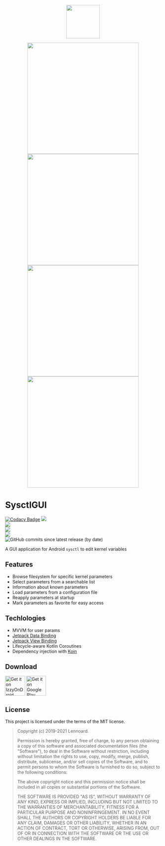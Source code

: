 <p align="center">
  <img width="108" height="108" src="https://i.imgur.com/TPKCbg6.png"/>
</p>

<p align="center">
  <img height="360" src="https://lh3.googleusercontent.com/luyywOfv_SnPURTVwcdMY3v-frlpcVA4yUipvRbYlrUvh0hDJx0GXNnxQLIkmeSBRg"/>  
  <img height="360" src="https://lh3.googleusercontent.com/jI8jHuxbZqv3p8tLw3NcPh2_B5PT-PzcMhcnpgngLxyIr4bm5WPgJaXeAQJ6jFWKMJU"/>  
  <img height="360" src="https://lh3.googleusercontent.com/rrMwJB_wtyX9lxw6S6qN2FODG8WulUzMrppWHQ-UNHscoXCVK6wHkGbt5eXiY-dCYNsN"/>  
  <img height="360" src="https://lh3.googleusercontent.com/CkvWjRqI6j7NcYP6s2eK2jpI2-B4MQJMfsmirlvNhqyrzcL_lj_NGUAUVifHmZoGmGs"/>  
</p>

# SysctlGUI

[![Codacy Badge](https://app.codacy.com/project/badge/Grade/d91bf38325aa4bb6b6cb67136f72f1f1)](https://www.codacy.com/gh/Lennoard/SysctlGUI/dashboard?utm_source=github.com&amp;utm_medium=referral&amp;utm_content=Lennoard/SysctlGUI&amp;utm_campaign=Badge_Grade)
![](https://img.shields.io/github/languages/top/Lennoard/SysctlGUI)  
![](https://img.shields.io/github/contributors/Lennoard/SysctlGUI)  
![](https://img.shields.io/github/downloads/Lennoard/SysctlGUI/total)  
![](https://img.shields.io/github/v/release/Lennoard/SysctlGUI)  
![GitHub commits since latest release (by date)](https://img.shields.io/github/commits-since/Lennoard/SysctlGUI/latest/master)

A GUI application for Android <code>sysctl</code> to edit kernel variables

## Features
-  Browse filesystem for specific kernel parameters
-  Select parameters from a searchable list
-  Information about known parameters
-  Load parameters from a configuration file
-  Reapply parameters at startup
-  Mark parameters as favorite for easy access

## Techlologies

-  MVVM for user params
-  [Jetpack Data Binding](https://developer.android.com/topic/libraries/data-binding)
-  [Jetpack View Binding](https://developer.android.com/topic/libraries/view-binding)
-  Lifecycle-aware Kotlin Coroutines
-  Dependency injection with [Koin](https://insert-koin.io/)

## Download

<a href='https://apt.izzysoft.de/fdroid/index/apk/com.androidvip.sysctlgui'><img alt='Get it on IzzyOnDroid' height="64" src='https://gitlab.com/IzzyOnDroid/repo/-/raw/master/assets/IzzyOnDroid.png'/></a>
<a href='https://play.google.com/store/apps/details?id=com.androidvip.sysctlgui&pcampaignid=pcampaignidMKT-Other-global-all-co-prtnr-py-PartBadge-Mar2515-1'><img alt='Get it on Google Play' height="64" src='https://play.google.com/intl/en_us/badges/static/images/badges/en_badge_web_generic.png'/></a>

## License

This project is licensed under the terms of the MIT license.

> Copyright (c) 2019-2021 Lennoard.
>
> Permission is hereby granted, free of charge, to any person obtaining a copy of this software and associated documentation files (the "Software"), to deal in the Software without restriction, including without limitation the rights to use, copy, modify, merge, publish, distribute, sublicense, and/or sell copies of the Software, and to permit persons to whom the Software is furnished to do so, subject to the following conditions:
>
> The above copyright notice and this permission notice shall be included in all copies or substantial portions of the Software.
>
> THE SOFTWARE IS PROVIDED "AS IS", WITHOUT WARRANTY OF ANY KIND, EXPRESS OR IMPLIED, INCLUDING BUT NOT LIMITED TO THE WARRANTIES OF MERCHANTABILITY, FITNESS FOR A PARTICULAR PURPOSE AND NONINFRINGEMENT. IN NO EVENT SHALL THE AUTHORS OR COPYRIGHT HOLDERS BE LIABLE FOR ANY CLAIM, DAMAGES OR OTHER LIABILITY, WHETHER IN AN ACTION OF CONTRACT, TORT OR OTHERWISE, ARISING FROM, OUT OF OR IN CONNECTION WITH THE SOFTWARE OR THE USE OR OTHER DEALINGS IN THE SOFTWARE.
